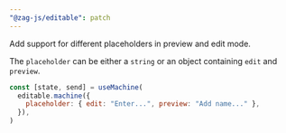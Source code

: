 ```yaml
---
"@zag-js/editable": patch
---
```


Add support for different placeholders in preview and edit mode.

The `placeholder` can be either a `string` or an object containing `edit` and `preview`.

```js
const [state, send] = useMachine(
  editable.machine({
    placeholder: { edit: "Enter...", preview: "Add name..." },
  }),
)
```
